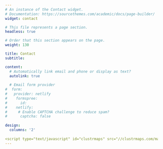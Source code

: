 ```yaml
---
# An instance of the Contact widget.
# Documentation: https://sourcethemes.com/academic/docs/page-builder/
widget: contact

# This file represents a page section.
headless: true

# Order that this section appears on the page.
weight: 130

title: Contact
subtitle:

content:
  # Automatically link email and phone or display as text?
  autolink: true
  
  # Email form provider
#  form:
#   provider: netlify
#    formspree:
#      id:
#    netlify:
#     # Enable CAPTCHA challenge to reduce spam?
#      captcha: false
  
design:
  columns: '2'
  
<script type="text/javascript" id="clustrmaps" src="//clustrmaps.com/map_v2.js?d=h-dwoW9aHu1vfpM3DB0l4x6qbOCam8lm7N_LIC4YTGw&cl=ffffff&w=a"></script>
---
```

